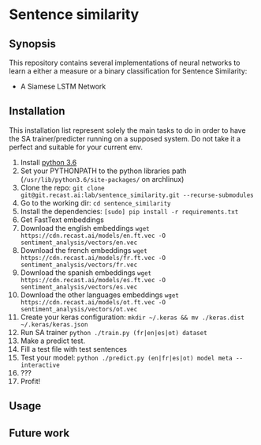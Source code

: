 # Sentence similarity

## Synopsis

This repository contains several implementations of neural networks to learn a either a measure or a binary classification for Sentence Similarity:

* A Siamese LSTM Network

## Installation

This installation list represent solely the main tasks to do in order to have the SA trainer/predicter running on a supposed system.
Do not take it a perfect and suitable for your current env.

1. Install [python 3.6](https://www.python.org/downloads/release/python-360)
  1. Set your PYTHONPATH to the python libraries path (`/usr/lib/python3.6/site-packages/` on archlinux)
2. Clone the repo: `git clone git@git.recast.ai:lab/sentence_similarity.git --recurse-submodules`
3. Go to the working dir: `cd sentence_similarity`
4. Install the dependencies: `[sudo] pip install -r requirements.txt`
5. Get FastText embeddings
  1. Download the english embeddings `wget https://cdn.recast.ai/models/en.ft.vec -O sentiment_analysis/vectors/en.vec`
  2. Download the french embeddings `wget https://cdn.recast.ai/models/fr.ft.vec -O sentiment_analysis/vectors/fr.vec`
  3. Download the spanish embeddings `wget https://cdn.recast.ai/models/es.ft.vec -O sentiment_analysis/vectors/es.vec`
  3. Download the other languages embeddings `wget https://cdn.recast.ai/models/ot.ft.vec -O sentiment_analysis/vectors/ot.vec`
6. Create your keras configuration: `mkdir ~/.keras && mv ./keras.dist ~/.keras/keras.json`
7. Run SA trainer `python ./train.py (fr|en|es|ot) dataset`
8. Make a predict test.
  1. Fill a test file with test sentences
  2. Test your model: `python ./predict.py (en|fr|es|ot) model meta --interactive`
9. ???
10. Profit!

## Usage

## Future work
